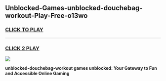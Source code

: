 
## Unblocked-Games-unblocked-douchebag-workout-Play-Free-o13wo
<h3>
<a href="https://premium76.site?title=unblocked-douchebag-workout&ref=23A">CLICK TO PLAY</a></h3>
<hr>

<h3>
<a href="https://premium76.site?title=unblocked-douchebag-workout&ref=23A">CLICK 2 PLAY</a>
  
</h3>

<a href="https://premium76.site?title=unblocked-douchebag-workout&ref=23A"><img src="https://clearcache.store/games.png"></a>


**unblocked-douchebag-workout games unblocked: Your Gateway to Fun and Accessible Online Gaming**
